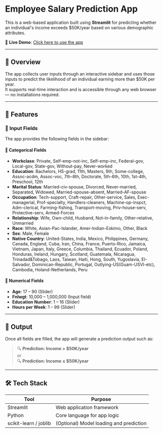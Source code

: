 #  Employee Salary Prediction App

This is a web-based application built using **Streamlit** for predicting whether an individual's income exceeds \$50K/year based on various demographic attributes.  


🔗 **Live Demo**: [Click here to use the app](https://ibm---employeesalaryprediction-vgvey7sp2kwrxxutgjrowy.streamlit.app/)  


---

## 🚀 Overview

The app collects user inputs through an interactive sidebar and uses those inputs to predict the likelihood of an individual earning more than \$50K per year.  
It supports real-time interaction and is accessible through any web browser — no installations required.

---

## 🧠 Features

### 📝 Input Fields

The app provides the following fields in the sidebar:

#### 🔹 Categorical Fields
- **Workclass**: Private, Self-emp-not-inc, Self-emp-inc, Federal-gov, Local-gov, State-gov, Without-pay, Never-worked  
- **Education**: Bachelors, HS-grad, 11th, Masters, 9th, Some-college, Assoc-acdm, Assoc-voc, 7th-8th, Doctorate, 5th-6th, 10th, 1st-4th, Preschool, 12th  
- **Marital Status**: Married-civ-spouse, Divorced, Never-married, Separated, Widowed, Married-spouse-absent, Married-AF-spouse  
- **Occupation**: Tech-support, Craft-repair, Other-service, Sales, Exec-managerial, Prof-specialty, Handlers-cleaners, Machine-op-inspct, Adm-clerical, Farming-fishing, Transport-moving, Priv-house-serv, Protective-serv, Armed-Forces  
- **Relationship**: Wife, Own-child, Husband, Not-in-family, Other-relative, Unmarried  
- **Race**: White, Asian-Pac-Islander, Amer-Indian-Eskimo, Other, Black  
- **Sex**: Male, Female  
- **Native Country**: United-States, India, Mexico, Philippines, Germany, Canada, England, Cuba, Iran, China, France, Puerto-Rico, Jamaica, Vietnam, Japan, Italy, Greece, Columbia, Thailand, Ecuador, Poland, Honduras, Ireland, Hungary, Scotland, Guatemala, Nicaragua, Trinadad&Tobago, Laos, Taiwan, Haiti, Hong, South, Yugoslavia, El-Salvador, Dominican-Republic, Portugal, Outlying-US(Guam-USVI-etc), Cambodia, Holand-Netherlands, Peru  

#### 🔸 Numerical Fields
- **Age**: 17 – 90 (Slider)
- **Fnlwgt**: 10,000 – 1,000,000 (Input field)
- **Education Number**: 1 – 16 (Slider)
- **Hours per Week**: 1 – 99 (Slider)

---

## 🧾 Output

Once all fields are filled, the app will generate a prediction output such as:

> 🔍 **Prediction: Income > \$50K/year**  
> or  
> 🔍 **Prediction: Income ≤ \$50K/year**

---

## 🛠️ Tech Stack

| Tool         | Purpose                      |
|--------------|------------------------------|
| Streamlit    | Web application framework    |
| Python       | Core language for app logic  |
| scikit-learn / joblib | (Optional) Model loading and prediction |




